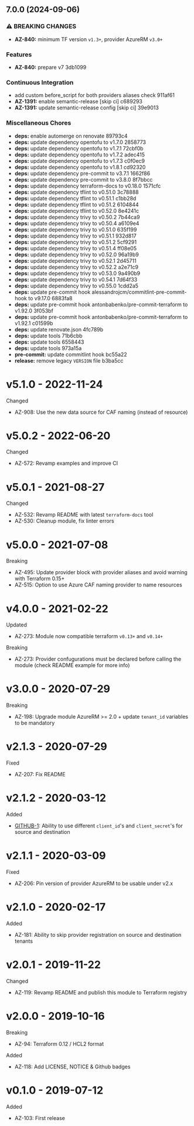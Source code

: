 ## 7.0.0 (2024-09-06)

### ⚠ BREAKING CHANGES

* **AZ-840:** minimum TF version `v1.3+`, provider AzureRM `v3.0+`

### Features

* **AZ-840:** prepare v7 3db1099

### Continuous Integration

* add custom before_script for both providers aliases check 911af61
* **AZ-1391:** enable semantic-release [skip ci] c689293
* **AZ-1391:** update semantic-release config [skip ci] 39e9013

### Miscellaneous Chores

* **deps:** enable automerge on renovate 89793c4
* **deps:** update dependency opentofu to v1.7.0 2858773
* **deps:** update dependency opentofu to v1.7.1 72cbf0b
* **deps:** update dependency opentofu to v1.7.2 adec415
* **deps:** update dependency opentofu to v1.7.3 c0f0ec9
* **deps:** update dependency opentofu to v1.8.1 cd92320
* **deps:** update dependency pre-commit to v3.7.1 1662f86
* **deps:** update dependency pre-commit to v3.8.0 8f7bbcc
* **deps:** update dependency terraform-docs to v0.18.0 1571cfc
* **deps:** update dependency tflint to v0.51.0 3c78888
* **deps:** update dependency tflint to v0.51.1 c1bb28d
* **deps:** update dependency tflint to v0.51.2 6104844
* **deps:** update dependency tflint to v0.52.0 8e4241c
* **deps:** update dependency trivy to v0.50.2 7b44ca9
* **deps:** update dependency trivy to v0.50.4 a6109e4
* **deps:** update dependency trivy to v0.51.0 635f199
* **deps:** update dependency trivy to v0.51.1 932d817
* **deps:** update dependency trivy to v0.51.2 5cf9291
* **deps:** update dependency trivy to v0.51.4 ff08e05
* **deps:** update dependency trivy to v0.52.0 96a19b9
* **deps:** update dependency trivy to v0.52.1 2d45711
* **deps:** update dependency trivy to v0.52.2 a2e71c9
* **deps:** update dependency trivy to v0.53.0 9a490b9
* **deps:** update dependency trivy to v0.54.1 7d64f33
* **deps:** update dependency trivy to v0.55.0 1cdd2a5
* **deps:** update pre-commit hook alessandrojcm/commitlint-pre-commit-hook to v9.17.0 6883fa8
* **deps:** update pre-commit hook antonbabenko/pre-commit-terraform to v1.92.0 3f053bf
* **deps:** update pre-commit hook antonbabenko/pre-commit-terraform to v1.92.1 c01599b
* **deps:** update renovate.json 4fc789b
* **deps:** update tools 71b6cbb
* **deps:** update tools 6558443
* **deps:** update tools 973a15a
* **pre-commit:** update commitlint hook bc55a22
* **release:** remove legacy `VERSION` file b3ba5cc

# v5.1.0 - 2022-11-24

Changed
  * AZ-908: Use the new data source for CAF naming (instead of resource)

# v5.0.2 - 2022-06-20

Changed
  * AZ-572: Revamp examples and improve CI

# v5.0.1 - 2021-08-27

Changed
  * AZ-532: Revamp README with latest `terraform-docs` tool
  * AZ-530: Cleanup module, fix linter errors

# v5.0.0 - 2021-07-08

Breaking
  * AZ-495: Update provider block with provider aliases and avoid warning with Terraform 0.15+
  * AZ-515: Option to use Azure CAF naming provider to name resources

# v4.0.0 - 2021-02-22

Updated
  * AZ-273: Module now compatible terraform `v0.13+` and `v0.14+`

Breaking
  * AZ-273: Provider confugurations must be declared before calling the module (check README example for more info)

# v3.0.0 - 2020-07-29

Breaking
  * AZ-198: Upgrade module AzureRM >= 2.0 + update `tenant_id` variables to be mandatory

# v2.1.3 - 2020-07-29

Fixed
  * AZ-207: Fix README

# v2.1.2 - 2020-03-12

Added
  * [GITHUB-1](https://github.com/claranet/terraform-azurerm-vnet-peering/pull/3): Ability to use different `client_id`'s and `client_secret`'s for source and destination

# v2.1.1 - 2020-03-09

Fixed
  * AZ-206: Pin version of provider AzureRM to be usable under v2.x

# v2.1.0 - 2020-02-17

Added
  * AZ-181: Ability to skip provider registration on source and destination tenants

# v2.0.1 - 2019-11-22

Changed
  * AZ-119: Revamp README and publish this module to Terraform registry

# v2.0.0 - 2019-10-16

Breaking
  * AZ-94: Terraform 0.12 / HCL2 format

Added
  * AZ-118: Add LICENSE, NOTICE & Github badges

# v0.1.0 - 2019-07-12

Added
  * AZ-103: First release
